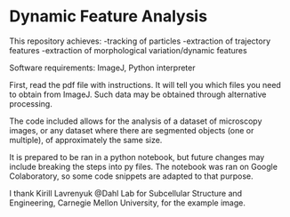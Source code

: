 # Dynamic Feature Analysis

This repository achieves:
-tracking of particles
-extraction of trajectory features
-extraction of morphological variation/dynamic features

Software requirements: ImageJ, Python interpreter

First, read the pdf file with instructions. It will tell you which files you need to obtain from ImageJ. Such data may be obtained through alternative processing. 

The code included allows for the analysis of a dataset of microscopy images, or any dataset where there are segmented objects (one or multiple), of approximately the same size.

It is prepared to be ran in a python notebook, but future changes may include breaking the steps into py files. The notebook was ran on Google Colaboratory, so some code snippets are adapted to that purpose.

I thank Kirill Lavrenyuk @Dahl Lab for Subcellular Structure and Engineering, Carnegie Mellon University, for the example image.


